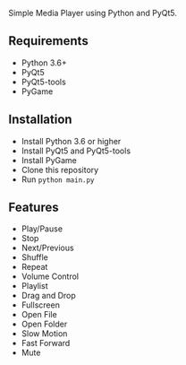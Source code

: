 Simple Media Player using Python and PyQt5.

## Requirements
- Python 3.6+
- PyQt5
- PyQt5-tools
- PyGame

## Installation
- Install Python 3.6 or higher
- Install PyQt5 and PyQt5-tools
- Install PyGame
- Clone this repository
- Run `python main.py`

## Features
- Play/Pause
- Stop
- Next/Previous
- Shuffle
- Repeat
- Volume Control
- Playlist
- Drag and Drop
- Fullscreen
- Open File
- Open Folder
- Slow Motion
- Fast Forward
- Mute
